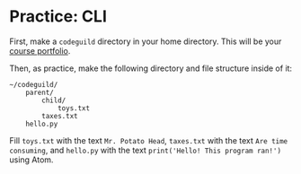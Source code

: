 # Practice: CLI

First, make a `codeguild` directory in your home directory.
This will be your [course portfolio](/intro/course-portfolio.md).

Then, as practice, make the following directory and file structure inside of it:

```
~/codeguild/
    parent/
        child/
            toys.txt
        taxes.txt
    hello.py
```

Fill `toys.txt` with the text `Mr. Potato Head`, `taxes.txt` with the text `Are time consuming`, and `hello.py` with the text `print('Hello! This program ran!')` using Atom.
